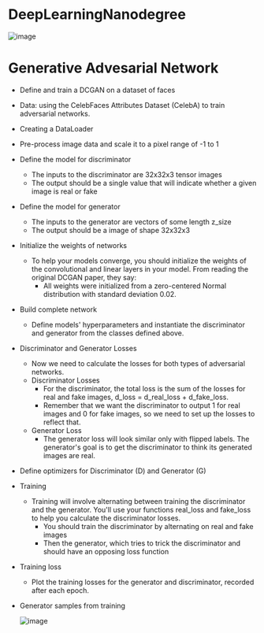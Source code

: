 # DeepLearningNanodegree

![image](https://user-images.githubusercontent.com/92583544/148568751-00191a31-11eb-4e61-b643-97fffbf582c0.png)


# Generative Advesarial Network 

- Define and train a DCGAN on a dataset of faces
- Data:  using the CelebFaces Attributes Dataset (CelebA) to train adversarial networks.
- Creating a DataLoader
- Pre-process image data and scale it to a pixel range of -1 to 1
- Define the model for discriminator
  - The inputs to the discriminator are 32x32x3 tensor images
  - The output should be a single value that will indicate whether a given image is real or fake
- Define the model for generator
  - The inputs to the generator are vectors of some length z_size
  - The output should be a image of shape 32x32x3
- Initialize the weights of networks
  - To help your models converge, you should initialize the weights of the convolutional and linear layers in your model. From reading the original DCGAN paper, they say:
     - All weights were initialized from a zero-centered Normal distribution with standard deviation 0.02.
- Build complete network
  - Define models' hyperparameters and instantiate the discriminator and generator from the classes defined above. 
- Discriminator and Generator Losses
  - Now we need to calculate the losses for both types of adversarial networks.
  - Discriminator Losses
    - For the discriminator, the total loss is the sum of the losses for real and fake images, d_loss = d_real_loss + d_fake_loss.
    - Remember that we want the discriminator to output 1 for real images and 0 for fake images, so we need to set up the losses to reflect that.
  - Generator Loss
    - The generator loss will look similar only with flipped labels. The generator's goal is to get the discriminator to think its generated images are real.
 - Define optimizers for Discriminator (D) and Generator (G)
 - Training
   - Training will involve alternating between training the discriminator and the generator. You'll use your functions real_loss and fake_loss to help you calculate the discriminator losses.
     - You should train the discriminator by alternating on real and fake images
     - Then the generator, which tries to trick the discriminator and should have an opposing loss function
- Training loss
  - Plot the training losses for the generator and discriminator, recorded after each epoch.
- Generator samples from training

  ![image](https://user-images.githubusercontent.com/92583544/149327107-c7bf1942-5648-4f84-9c01-7d40343cb907.png)
